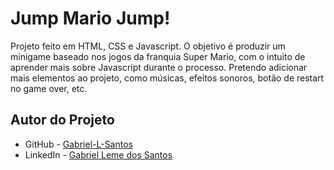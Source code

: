 # Jump Mario Jump!
Projeto feito em HTML, CSS e Javascript. O objetivo é produzir um minigame baseado nos jogos da franquia Super Mario, com o intuito de aprender mais sobre Javascript durante o processo. Pretendo adicionar mais elementos ao projeto, como músicas, efeitos sonoros, botão de restart no game over, etc.
## Autor do Projeto

- GitHub - [Gabriel-L-Santos](https://github.com/Gabriel-L-Santos)
- LinkedIn - [Gabriel Leme dos Santos](https://www.linkedin.com/in/gabriel-leme-dos-santos/)